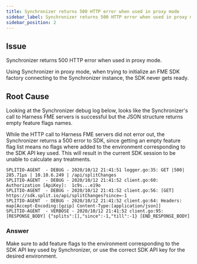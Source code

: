 ```yaml
---
title: Synchronizer returns 500 HTTP error when used in proxy mode
sidebar_label: Synchronizer returns 500 HTTP error when used in proxy mode
sidebar_position: 2
---
```


<p>
  <button hidden style={{borderRadius:'8px', border:'1px', fontFamily:'Courier New', fontWeight:'800', textAlign:'left'}}> help.split.io link: https://help.split.io/hc/en-us/articles/360050549072-Synchronizer-returns-500-HTTP-error-when-used-in-proxy-mode </button>
</p>

## Issue

Synchronizer returns 500 HTTP error when used in proxy mode.

Using Synchronizer in proxy mode, when trying to initialize an FME SDK factory connecting to the Synchronizer instance, the SDK never gets ready.

## Root Cause

Looking at the Synchronizer debug log below, looks like the Synchronizer's call to Harness FME servers is successful but the JSON structure returns empty feature flags names. 

While the HTTP call to Harness FME servers did not error out, the Synchronizer returns a 500 error to SDK, since getting an empty feature flag list means no flags where added to the environment corresponding to the SDK API key used. This will result in the current SDK session to be unable to calculate any treatments.

```
SPLITIO-AGENT  - DEBUG - 2020/10/12 21:41:51 logger.go:35: GET |500| 285.71µs | 10.10.6.249 | /api/splitChanges
SPLITIO-AGENT  - DEBUG - 2020/10/12 21:41:52 client.go:60: Authorization [ApiKey]:  1c9s...e19o
SPLITIO-AGENT  - DEBUG - 2020/10/12 21:41:52 client.go:56: [GET]  https://sdk.split.io/api/splitChanges?since=-1
SPLITIO-AGENT  - DEBUG - 2020/10/12 21:41:52 client.go:64: Headers: map[Accept-Encoding:[gzip] Content-Type:[application/json]]
SPLITIO-AGENT  - VERBOSE - 2020/10/12 21:41:52 client.go:95: [RESPONSE_BODY] {"splits":[],"since":-1,"till":-1} [END_RESPONSE_BODY]
```

### Answer

Make sure to add feature flags to the environment corresponding to the SDK API key used by Synchronizer, or use the correct SDK API key for the desired environment.